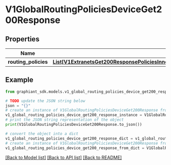 # V1GlobalRoutingPoliciesDeviceGet200Response


## Properties

Name | Type | Description | Notes
------------ | ------------- | ------------- | -------------
**routing_policies** | [**List[V1ExtranetsGet200ResponsePoliciesInnerBranchesExcludedDevicesInnerRoutingPoliciesInner]**](V1ExtranetsGet200ResponsePoliciesInnerBranchesExcludedDevicesInnerRoutingPoliciesInner.md) |  | [optional] 

## Example

```python
from graphiant_sdk.models.v1_global_routing_policies_device_get200_response import V1GlobalRoutingPoliciesDeviceGet200Response

# TODO update the JSON string below
json = "{}"
# create an instance of V1GlobalRoutingPoliciesDeviceGet200Response from a JSON string
v1_global_routing_policies_device_get200_response_instance = V1GlobalRoutingPoliciesDeviceGet200Response.from_json(json)
# print the JSON string representation of the object
print(V1GlobalRoutingPoliciesDeviceGet200Response.to_json())

# convert the object into a dict
v1_global_routing_policies_device_get200_response_dict = v1_global_routing_policies_device_get200_response_instance.to_dict()
# create an instance of V1GlobalRoutingPoliciesDeviceGet200Response from a dict
v1_global_routing_policies_device_get200_response_from_dict = V1GlobalRoutingPoliciesDeviceGet200Response.from_dict(v1_global_routing_policies_device_get200_response_dict)
```
[[Back to Model list]](../README.md#documentation-for-models) [[Back to API list]](../README.md#documentation-for-api-endpoints) [[Back to README]](../README.md)


